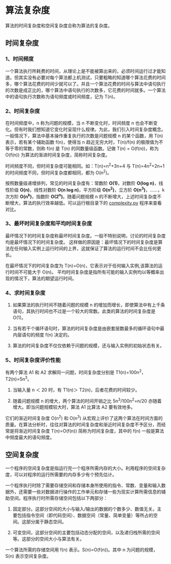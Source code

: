 # 算法复杂度

算法的时间复杂度和空间复杂度合称为算法的复杂度。

## 时间复杂度

### 1、时间频度

一个算法执行所耗费的时间，从理论上是不能被算出来的，必须时间运行过才能知道。但其实没有必要对每个算法都上机测试，只要粗略的知道哪个算法花费的时间多，哪个算法花费的时间少就可以了。并且一个算法花费的时间与算法中语句执行的次数是成正比的，哪个算法中语句执行的次数多，它花费的时间就多。一个算法中的语句执行次数称为语句频度或时间频度，记为 T(n)。

### 2、时间复杂度

在时间频度中，n 称为问题的规模，当 n 不断变化时，时间频度 n 也会不断变化。但有时我们想知道它变化时呈现什么规律。为此，我们引入时间复杂度概念。一般情况下，算法中基本操作重复执行的次数是问题规模 n 的某个函数，用 T(n) 表示，若有某个辅助函数 f(n)，使得当 n 趋近无穷大时，T(n)/f(n) 的极限值为不等于零的常数，则称 f(n) 是 T(n) 的同数量级函数。记做 T(n) = O(f(n))，称为 O(f(n)) 为算法的渐进时间复杂度，简称时间复杂度。

时间频度不同，但时间复杂度可能相同。如：T(n)=n<sup>2</sup>+3n+4 与 T(n)=4n<sup>2</sup>+2n+1 的时间频度不同，但时间复杂度都相同，都为 O(n<sup>2</sup>)。

按照数量级递增排列，常见的时间复杂度有：常数阶 **O(1)**，对数阶 **O(log n)**，线性阶级 **O(n)**，线性对数阶 **O(n log n)**，平方阶级 **O(n<sup>2</sup>)**，立方阶 **O(n<sup>3</sup>)**，……，k 次方阶 **O(n<sup>k</sup>)**，指数阶 **O(2<sup>n</sup>)**。随着问题规模 n 的不断增大，上述时间复杂度不断增大，算法的执行效率越低。可以运行根目录下的 [complexity.py](./complexity.py) 程序来查看对比。

### 3、最坏时间复杂度和平均时间复杂度

最坏情况下的时间复杂度称最坏时间复杂度。一般不特别说明，讨论的时间复杂度均是最坏情况下的时间复杂度。 这样做的原因是：最坏情况下的时间复杂度是算法在任何输入实例上运行时间的上界，这就保证了算法的运行时间不会比任何更长。

在最坏情况下的时间复杂度为 T(n)=O(n)，它表示对于任何输入实例,该算法的运行时间不可能大于 O(n)。 平均时间复杂度是指所有可能的输入实例均以等概率出现的情况下，算法的期望运行时间。

### 4、求时间复杂度

1. 如果算法的执行时间不随着问题的规模 n 的增加而增长，即使算法中有上千条语句，其执行时间也不过是一个较大的常数。此类的算法的时间复杂度是 O(1)。

2. 当有若干个循环语句时，算法的时间复杂度是由嵌套层数最多的循环语句中最内层语句的频度 f(n) 决定的。

3. 算法的时间复杂度不仅仅依赖于问题的规模，还与输入实例的初始状态有关。

### 5、时间复杂度评价性能

有两个算法 A1 和 A2 求解同一问题，时间复杂度分别是 T1(n)=100n<sup>2</sup>，T2(n)=5n<sup>3</sup>。

1. 当输入量 n ＜ 20 时，有 T1(n)＞ T2(n)，后者花费的时间较少。

2. 随着问题规模 n 的增大，两个算法的时间开销之比 5n<sup>3</sup>/100n<sup>2</sup>=n/20 亦随着增大。即当问题规模较大时，算法 A1 比算法 A2 要有效地多。

它们的渐近时间复杂度 O(n<sup>2</sup>) 和 O(n<sup>3</sup>) 从宏观上评价了这两个算法在时间方面的质量。在算法分析时，往往对算法的时间复杂度和渐近时间复杂度不予区分，而经常是将渐近时间复杂度 T(n)=O(f(n)) 简称为时间复杂度，其中的 f(n) 一般是算法中频度最大的语句频度。

## 空间复杂度

一个程序的空间复杂度是指运行完一个程序所需内存的大小。利用程序的空间复杂度，可以对程序的运行所需要的内存多少有个预先估计。

一个程序执行时除了需要存储空间和存储本身所使用的指令、常数、变量和输入数据外，还需要一些对数据进行操作的工作单元和存储一些为现实计算所需信息的辅助空间。程序执行时所需存储空间包括以下两部分：

1. 固定部分。这部分空间的大小与输入/输出的数据的个数多少、数值无关。主要包括指令空间（即代码空间）、数据空间（常量、简单变量）等所占的空间。这部分属于静态空间。

2. 可变空间，这部分空间的主要包括动态分配的空间，以及递归栈所需的空间等。这部分的空间大小与算法有关。

一个算法所需的存储空间用 f(n) 表示。S(n)=O(f(n))。其中 n 为问题的规模，S(n) 表示空间复杂度。
